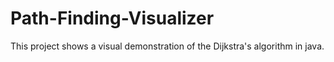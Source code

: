 # Path-Finding-Visualizer

This project shows a visual demonstration of the Dijkstra's algorithm in java. 
